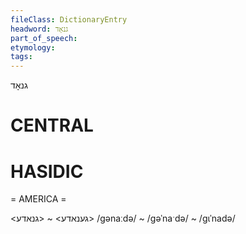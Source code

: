 ```yaml
---
fileClass: DictionaryEntry
headword: גנאָד
part_of_speech: 
etymology: 
tags: 
---
```

גנאָד

CENTRAL
========

HASIDIC
=======
= AMERICA = 

<גענאדע> ~ <גנאדע>
/gənaːdə/ ~ /gəˈnaˑdə/ ~ /gɩˈnadə/
